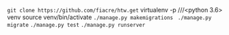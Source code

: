 `git clone https://github.com/fiacre/htw.get`
virtualenv -p /<path>/<to>/<python 3.6> venv
source venv/bin/activate
`./manage.py makemigrations `
`./manage.py migrate`
`./manage.py test`
`./manage.py runserver`
